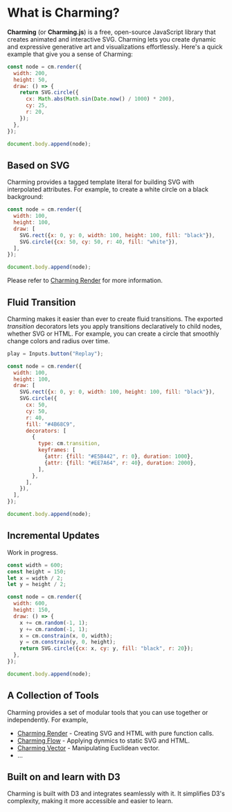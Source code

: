 # What is Charming?

**Charming** (or **Charming.js**) is a free, open-source JavaScript library that creates animated and interactive SVG. Charming lets you create dynamic and expressive generative art and visualizations effortlessly. Here's a quick example that give you a sense of Charming:

```js eval t=module
const node = cm.render({
  width: 200,
  height: 50,
  draw: () => {
    return SVG.circle({
      cx: Math.abs(Math.sin(Date.now() / 1000) * 200),
      cy: 25,
      r: 20,
    });
  },
});

document.body.append(node);
```

## Based on SVG

Charming provides a tagged template literal for building SVG with interpolated attributes. For example, to create a white circle on a black background:

```js eval t=module
const node = cm.render({
  width: 100,
  height: 100,
  draw: [
    SVG.rect({x: 0, y: 0, width: 100, height: 100, fill: "black"}),
    SVG.circle({cx: 50, cy: 50, r: 40, fill: "white"}),
  ],
});

document.body.append(node);
```

Please refer to [Charming Render](/charming-render) for more information.

## Fluid Transition

Charming makes it easier than ever to create fluid transitions. The exported _transition_ decorators lets you apply transitions declaratively to child nodes, whether SVG or HTML. For example, you can create a circle that smoothly change colors and radius over time.

```js eval code=false
play = Inputs.button("Replay");
```

```js eval t=module,replayable
const node = cm.render({
  width: 100,
  height: 100,
  draw: [
    SVG.rect({x: 0, y: 0, width: 100, height: 100, fill: "black"}),
    SVG.circle({
      cx: 50,
      cy: 50,
      r: 40,
      fill: "#4B68C9",
      decorators: [
        {
          type: cm.transition,
          keyframes: [
            {attr: {fill: "#E5B442", r: 0}, duration: 1000},
            {attr: {fill: "#EE7A64", r: 40}, duration: 2000},
          ],
        },
      ],
    }),
  ],
});

document.body.append(node);
```

## Incremental Updates

Work in progress.

```js eval t=module
const width = 600;
const height = 150;
let x = width / 2;
let y = height / 2;

const node = cm.render({
  width: 600,
  height: 150,
  draw: () => {
    x += cm.random(-1, 1);
    y += cm.random(-1, 1);
    x = cm.constrain(x, 0, width);
    y = cm.constrain(y, 0, height);
    return SVG.circle({cx: x, cy: y, fill: "black", r: 20});
  },
});

document.body.append(node);
```

## A Collection of Tools

Charming provides a set of modular tools that you can use together or independently. For example,

- [Charming Render](/charming-render) - Creating SVG and HTML with pure function calls.
- [Charming Flow](/charming-flow) - Applying dynmics to static SVG and HTML.
- [Charming Vector](/charming-vector) - Manipulating Euclidean vector.
- ...

## Built on and learn with D3

Charming is built with D3 and integrates seamlessly with it. It simplifies D3's complexity, making it more accessible and easier to learn.
